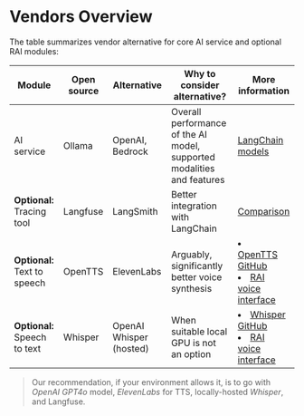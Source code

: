 # Vendors Overview

The table summarizes vendor alternative for core AI service and optional RAI modules:

| Module                       | Open source | Alternative             | Why to consider alternative?                                           | More information                                                                                                              |
| ---------------------------- | ----------- | ----------------------- | ---------------------------------------------------------------------- | ----------------------------------------------------------------------------------------------------------------------------- |
| AI service                   | Ollama      | OpenAI, Bedrock         | Overall performance of the AI model, supported modalities and features | [LangChain models](https://docs.langchain4j.dev/integrations/language-models/)                                                |
| **Optional:** Tracing tool   | Langfuse    | LangSmith               | Better integration with LangChain                                      | [Comparison](https://langfuse.com/faq/all/langsmith-alternative)                                                              |
| **Optional:** Text to speech | OpenTTS     | ElevenLabs              | Arguably, significantly better voice synthesis                         | <li> [OpenTTS GitHub](https://github.com/synesthesiam/opentts) </li><li> [RAI voice interface](docs/voice_interface.md) </li> |
| **Optional:** Speech to text | Whisper     | OpenAI Whisper (hosted) | When suitable local GPU is not an option                               | <li> [Whisper GitHub](https://github.com/openai/whisper) </li><li> [RAI voice interface](docs/voice_interface.md) </li>       |

> Our recommendation, if your environment allows it, is to go with _OpenAI_ _GPT4o_ model,
> _ElevenLabs_ for TTS, locally-hosted _Whisper_, and Langfuse.

